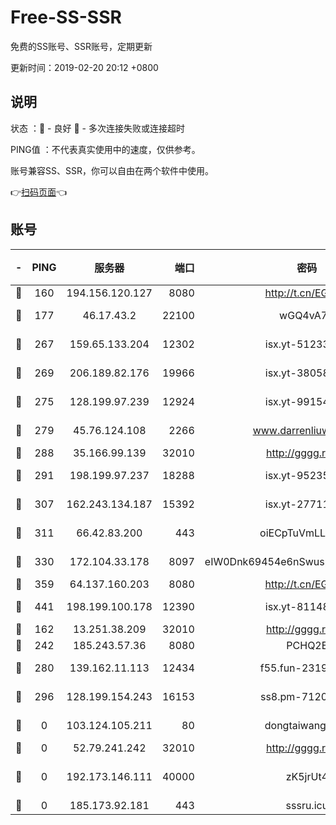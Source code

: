 # Free-SS-SSR

免费的SS账号、SSR账号，定期更新

更新时间：2019-02-20 20:12 +0800

## 说明

状态     ：🙂 - 良好 🙁 - 多次连接失败或连接超时

PING值   ：不代表真实使用中的速度，仅供参考。

账号兼容SS、SSR，你可以自由在两个软件中使用。

👉[扫码页面](https://liesauer.github.io/free-ss-ssr.github.io/)👈

## 账号

|-|PING|服务器|端口|密码|加密方式|区域|
|:----:|:----:|:-----:|-----:|:----:|:----:|:----:|
|🙂|160|194.156.120.127|8080|http://t.cn/EGJIyrl|rc4-md5|RU|
|🙂|177|46.17.43.2|22100|wGQ4vA7D|aes-256-gcm|RU|
|🙂|267|159.65.133.204|12302|isx.yt-51233749|aes-256-cfb|SG|
|🙂|269|206.189.82.176|19966|isx.yt-38058663|aes-256-cfb|SG|
|🙂|275|128.199.97.239|12924|isx.yt-99154843|aes-256-cfb|SG|
|🙂|279|45.76.124.108|2266|www.darrenliuwei.com|aes-256-cfb|AU|
|🙂|288|35.166.99.139|32010|http://gggg.rocks|chacha20|US|
|🙂|291|198.199.97.237|18288|isx.yt-95235658|aes-256-cfb|US|
|🙂|307|162.243.134.187|15392|isx.yt-27711112|aes-256-cfb|US|
|🙂|311|66.42.83.200|443|oiECpTuVmLLxk4Ts|aes-256-cfb|US|
|🙂|330|172.104.33.178|8097|eIW0Dnk69454e6nSwuspv9DmS201tQ0D|aes-256-cfb|SG|
|🙂|359|64.137.160.203|8080|http://t.cn/EGJIyrl|rc4-md5|CA|
|🙂|441|198.199.100.178|12390|isx.yt-81148539|aes-256-cfb|US|
|🙂|162|13.251.38.209|32010|http://gggg.rocks|chacha20|SG|
|🙂|242|185.243.57.36|8080|PCHQ2E|rc4-md5|US|
|🙂|280|139.162.11.113|12434|f55.fun-23190804|aes-256-cfb|SG|
|🙂|296|128.199.154.243|16153|ss8.pm-71203520|aes-256-cfb|SG|
|🙁|0|103.124.105.211|80|dongtaiwang.com|aes-256-cfb|US|
|🙁|0|52.79.241.242|32010|http://gggg.rocks|chacha20|KR|
|🙁|0|192.173.146.111|40000|zK5jrUt4|chacha20-ietf-poly1305|US|
|🙁|0|185.173.92.181|443|sssru.icu|rc4-md5|RU|
